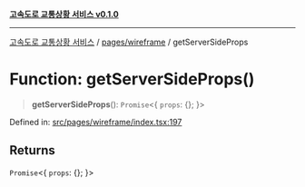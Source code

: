 [**고속도로 교통상황 서비스 v0.1.0**](../../../README.md)

***

[고속도로 교통상황 서비스](../../../modules.md) / [pages/wireframe](../README.md) / getServerSideProps

# Function: getServerSideProps()

> **getServerSideProps**(): `Promise`\<\{ `props`: \{\}; \}\>

Defined in: [src/pages/wireframe/index.tsx:197](https://github.com/ksheyon123/road-status-preview/blob/d56258a23fae54155a9cd30000ae39fff6269a67/src/pages/wireframe/index.tsx#L197)

## Returns

`Promise`\<\{ `props`: \{\}; \}\>
